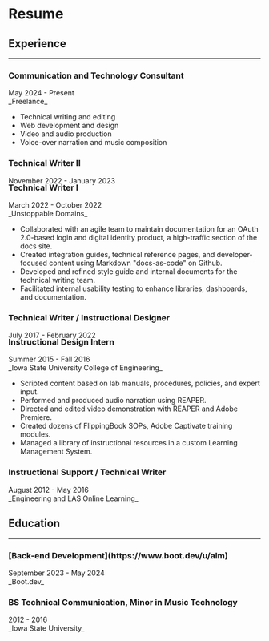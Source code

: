 # Resume

## Experience

---
<div class="split-heading-container">
	<h3 class="split-heading-left">Communication and Technology Consultant</h3>
	<span class="split-heading-right">May 2024 - Present</span>
</div>
_Freelance_

* Technical writing and editing
* Web development and design
* Video and audio production
* Voice-over narration and music composition

<div class="split-heading-container">
	<h3 class="split-heading-left">Technical Writer II</h3>
	<span class="split-heading-right">November 2022 - January 2023</span>
</div>
<div style="margin-top: -2em;" class="split-heading-container">
	<h3 class="split-heading-left">Technical Writer I</h3>
	<span class="split-heading-right">March 2022 - October 2022</span>
</div>
_Unstoppable Domains_

* Collaborated with an agile team to maintain documentation for an OAuth 2.0-based login and digital identity product, a high-traffic section of the docs site.
* Created integration guides, technical reference pages, and developer-focused content using Markdown "docs-as-code" on Github.
* Developed and refined style guide and internal documents for the technical writing team.
* Facilitated internal usability testing to enhance libraries, dashboards, and documentation.

<div class="split-heading-container">
	<h3 class="split-heading-left">Technical Writer / Instructional Designer</h3>
	<span class="split-heading-right">July 2017 - February 2022</span>
</div>
<div style="margin-top: -2em;" class="split-heading-container">
	<h3 class="split-heading-left">Instructional Design Intern</h3>
	<span class="split-heading-right">Summer 2015 - Fall 2016</span>
</div>
_Iowa State University College of Engineering_

* Scripted content based on lab manuals, procedures, policies, and expert input.
* Performed and produced audio narration using REAPER.
* Directed and edited video demonstration with REAPER and Adobe Premiere.
* Created dozens of FlippingBook SOPs, Adobe Captivate training modules.
* Managed a library of instructional resources in a custom Learning Management System.

<div class="split-heading-container">
	<h3 class="split-heading-left">Instructional Support / Technical Writer</h3>
	<span class="split-heading-right">August 2012 - May 2016</span>
</div>
_Engineering and LAS Online Learning_

## Education

---

<div class="split-heading-container">
	<h3 class="split-heading-left">
	[Back-end Development](https://www.boot.dev/u/alm)
	</h3>
	<span class="split-heading-right">September 2023 - May 2024</span>
</div>
_Boot.dev_

<div class="split-heading-container">
	<h3 class="split-heading-left">BS Technical Communication, Minor in Music Technology</h3>
	<span class="split-heading-right">2012 - 2016</span>
</div>
_Iowa State University_
